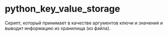 # python_key_value_storage
Cкрипт, который принимает в качестве аргументов ключи и значения и выводит информацию из хранилища (из файла).
